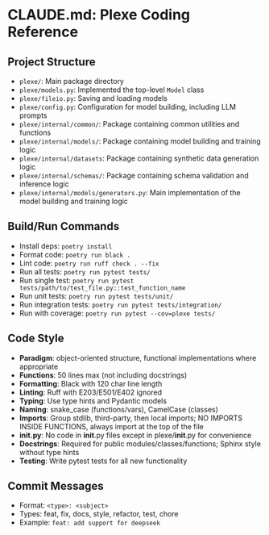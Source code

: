 # CLAUDE.md: Plexe Coding Reference

## Project Structure
- `plexe/`: Main package directory
- `plexe/models.py`: Implemented the top-level `Model` class
- `plexe/fileio.py`: Saving and loading models
- `plexe/config.py`: Configuration for model building, including LLM prompts
- `plexe/internal/common/`: Package containing common utilities and functions
- `plexe/internal/models/`: Package containing model building and training logic
- `plexe/internal/datasets`: Package containing synthetic data generation logic
- `plexe/internal/schemas/`: Package containing schema validation and inference logic
- `plexe/internal/models/generators.py`: Main implementation of the model building and training logic

## Build/Run Commands
- Install deps: `poetry install`
- Format code: `poetry run black .`
- Lint code: `poetry run ruff check . --fix`
- Run all tests: `poetry run pytest tests/`
- Run single test: `poetry run pytest tests/path/to/test_file.py::test_function_name`
- Run unit tests: `poetry run pytest tests/unit/`
- Run integration tests: `poetry run pytest tests/integration/`
- Run with coverage: `poetry run pytest --cov=plexe tests/`

## Code Style
- **Paradigm**: object-oriented structure, functional implementations where appropriate
- **Functions**: 50 lines max (not including docstrings)
- **Formatting**: Black with 120 char line length
- **Linting**: Ruff with E203/E501/E402 ignored
- **Typing**: Use type hints and Pydantic models
- **Naming**: snake_case (functions/vars), CamelCase (classes)
- **Imports**: Group stdlib, third-party, then local imports; NO IMPORTS INSIDE FUNCTIONS, always import at the top of the file
- **__init__.py**: No code in __init__.py files except in plexe/__init__.py for convenience
- **Docstrings**: Required for public modules/classes/functions; Sphinx style without type hints
- **Testing**: Write pytest tests for all new functionality

## Commit Messages
- Format: `<type>: <subject>`
- Types: feat, fix, docs, style, refactor, test, chore
- Example: `feat: add support for deepseek`
